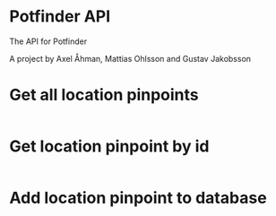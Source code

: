 # Potfinder API

The API for Potfinder 

A project by Axel Åhman, Mattias Ohlsson and Gustav Jakobsson

# Get all location pinpoints
```javascript GET http://localhost:PORT/api/data
```

# Get location pinpoint by id
```javascript GET http://localhost:PORT/api/data/:id
```

# Add location pinpoint to database
```javascript POST http://localhost:PORT/api/data {lon, lat}
```